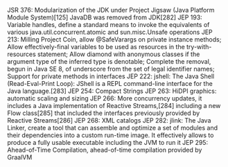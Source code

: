 JSR 376: Modularization of the JDK under Project Jigsaw (Java Platform Module System)[125]
JavaDB was removed from JDK[282]
JEP 193: Variable handles, define a standard means to invoke the equivalents of various java.util.concurrent.atomic and sun.misc.Unsafe operations
JEP 213: Milling Project Coin, allow @SafeVarargs on private instance methods; Allow effectively-final variables to be used as resources in the try-with-resources statement; Allow diamond with anonymous classes if the argument type of the inferred type is denotable; Complete the removal, begun in Java SE 8, of underscore from the set of legal identifier names; Support for private methods in interfaces
JEP 222: jshell: The Java Shell (Read-Eval-Print Loop): JShell is a REPL command-line interface for the Java language.[283]
JEP 254: Compact Strings
JEP 263: HiDPI graphics: automatic scaling and sizing
JEP 266: More concurrency updates, it includes a Java implementation of Reactive Streams,[284] including a new Flow class[285] that included the interfaces previously provided by Reactive Streams[286]
JEP 268: XML catalogs
JEP 282: jlink: The Java Linker, create a tool that can assemble and optimize a set of modules and their dependencies into a custom run-time image. It effectively allows to produce a fully usable executable including the JVM to run it
JEP 295: Ahead-of-Time Compilation, ahead-of-time compilation provided by GraalVM